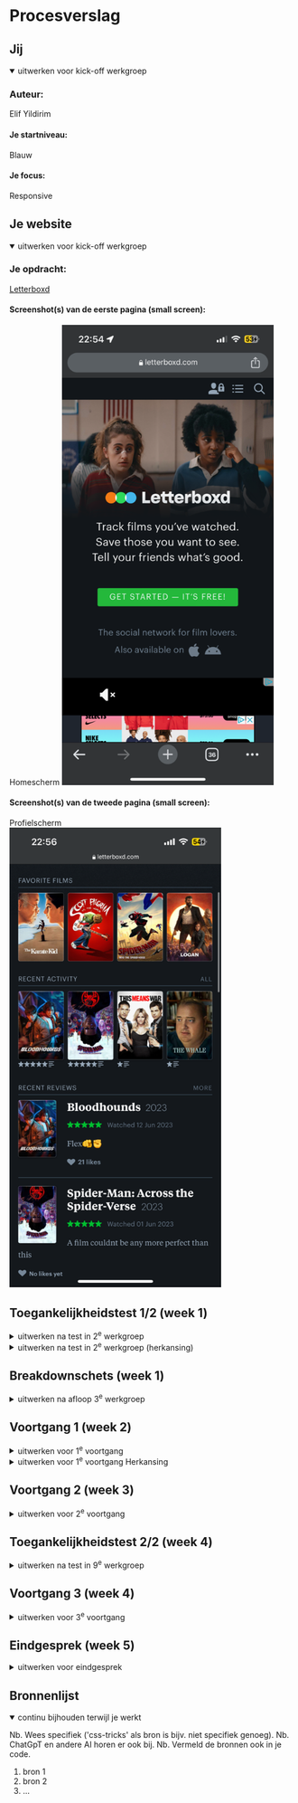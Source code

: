 # Procesverslag



## Jij

<details open>
  <summary>uitwerken voor kick-off werkgroep</summary>

  ### Auteur:
  Elif Yildirim

  #### Je startniveau:
  Blauw

  #### Je focus:
  Responsive
 
</details>





## Je website

<details open>
  <summary>uitwerken voor kick-off werkgroep</summary>

  ### Je opdracht:
  <a href="  https://letterboxd.com/">Letterboxd</a>

  #### Screenshot(s) van de eerste pagina (small screen): 
  Homescherm
  <img src="/images/homescherm.jpg" width="375px" alt="Homescherm">

  #### Screenshot(s) van de tweede pagina (small screen):
  Profielscherm  
  <img src="/images/profielscherm.jpg" width="375px" alt="Profielscherm">
 
</details>



## Toegankelijkheidstest 1/2 (week 1)

<details>
  <summary>uitwerken na test in 2<sup>e</sup> werkgroep</summary>

  ### Bevindingen
  Lijst met je bevindingen die in de test naar voren kwamen:
Screenreader:
- Bij mijn laptop was het in eerste instantie moeilijk om de screenreader te activeren
- Toen ik het activeerde las de screenreader maar 1 zin (de titel) voor
- Als de gebruiksaanwijzingen van de screenreader niet in de powerpoint zouden staan, zou ik niet geweten hebben hoe het nou precies werkt
- Ik had liever gewilt dat de screenreader meteen alles 1 voor 1 voor leest, ipv dat ik bij elke vak eerst op caps lock (scan) moet klikken en dan op H (next heading)
- Je went wel heel snel aan de wijze waarop je de screenreader gebruikt, de toetsen etc
- Het is heel fijn dat je de stem van de reader ook kan wijzigen en zelfs uit veel verschillende soorten stemmen kan kiezen
- De originele stem van de screenreader is best monotoon en emotieloos, dit maakt het iet minder aantrekkelijk om dit te gebruiken

Toegankelijkheidstest:
- Het typen met twee vingers die vastgebonden aan elkaar zijn klinkt moeilijk, maar dat vond ik niet persee. Hoewel ik gewend ben aan typen met alle 5 mijn vingers, vond ik het niet lastig om mijn gewoonte te switchen naar typen met 1 vinger per hand, want dit doen we ook allemaal op de telefoon! Ik merkte wel dat ik veel langer erover deed om de meest korte woorden en zinnen te typen, wat niet chill is als je haast hebt of iets heel langs moet typen.
- Daarnaast heb ik mijn zenuwstelsel laten scchrikken door middel van electrucerende schokken. Ik heb een paar verschillende standen, van milt naar ernstig, uitgeprobeerd en ik kwam erachter dat ik er toch iets beter tegen kon dan ik had verwacht. Ik zag hoe mijn andere klasgenoten het ervaarde en vond dat het er best eng uitzag waardoor ik het heel spannend vond. Door die hoge verwachtingen heb ik het apparaat toch iets minder heftig ervaart (denk ik). Tijdens het uittesten ben ik erachter gekomen dat het bijna onmogelijk is om dingen op je telefoon te doen als je hand/arm/lichaam zo erg trilt. Als je je arm aanspant, heb je iets meer controle over wat je doet, maar je arm raakt hierdoor snel moe waardoor het eigenlijk toch niet helpt. Ik kon tijdens het typen bijna helemaal niet typen en mijn apps openen door erop te klikken, er ging elke keer tijdens het proberen iets mis. 

</details>

<details>
  <summary>uitwerken na test in 2<sup>e</sup> werkgroep (herkansing)</summary>

  ### Bevindingen Herkansing
  Lijst met je bevindingen die in de test naar voren kwamen:
Screenreader:
- Ik wist niet hoe de screenreader aan ging, dus heb ik het op Google gezocht. Windows Key + CTRL en ENTER.
- Drukkend op die toetsen, ging de screenreader aan op de Letterboxd website. Het eerste wat de screenreader zei was "Letterbox Social Film Discovery" wat best random is in mijn ogen.
- Daarna drukte ik op Tab om naar de volgende elementen te gaan. Het las op de home pagina alles behalve de grote titel in het midden van het scherm (wat een best belangrijk tekstje is). 

Toegankelijkheidstest:
- Het typen met twee vingers die vastgebonden aan elkaar zijn klinkt moeilijk, maar dat vond ik niet persee. Hoewel ik gewend ben aan typen met alle 5 mijn vingers, vond ik het niet lastig om mijn gewoonte te switchen naar typen met 1 vinger per hand, want dit doen we ook allemaal op de telefoon! Ik merkte wel dat ik veel langer erover deed om de meest korte woorden en zinnen te typen, wat niet chill is als je haast hebt of iets heel lang moet typen.
- Daarnaast heb ik mijn zenuwstelsel laten schrikken door middel van electrucerende schokken. Ik heb een paar verschillende standen, van milt naar ernstig, uitgeprobeerd. Als ik deze ervaring vergelijk met vorig jaar was het deze keer, voelde ik het deze keer heel erg. Ook heb ik de spasme instelling geprobeerd en dat was voor mijn gevoel best pijnlijk. Ik zou hier zeker niet mee kunnen typen of internetten. Ik had helemaal geen controle over mijn hand en toen ik die controle probeerde te pakken deed mijn arm en hand nog meer pijn. Tijdens het uittesten ben ik er ook achter gekomen dat het bijna onmogelijk is om dingen op je telefoon te doen als je hand/arm/lichaam zo erg trilt.
- De brillen met een "beperking" op de glazen deden niet persee iets voor me. Ik kon er makkelijk doorheen kijken - het veranderde niet veel. 

</details>



## Breakdownschets (week 1)

<details>
  <summary>uitwerken na afloop 3<sup>e</sup> werkgroep</summary>

  ### de hele pagina: 
  <img src="readme-images/dummy-plaatje.jpg" width="375px" alt="breakdown van de hele pagina">

  ### dynamisch deel (bijv menu): 
  <img src="readme-images/dummy-plaatje.jpg" width="375px" alt="breakdown van een dynamisch deel">

  ### wellicht nog een dynamisch deel (bijv filter): 
  <img src="readme-images/dummy-plaatje.jpg" width="375px" alt="breakdown van nog een dynamisch deel">

</details>





## Voortgang 1 (week 2)

<details>
  <summary>uitwerken voor 1<sup>e</sup> voortgang</summary>

  ### Stand van zaken
  hier dit ging goed & dit was lastig (neem ook screenshots op van delen van je website en code)



  ### Verslag van meeting
  hier na afloop snel de uitkomsten van de meeting vastleggen

  - Geef classes aan de sections, zodat je ze iets beter aan kan spreken. Ik had de eerst sections aangesproken d.m.v. nth-child.
  - Ik had bij mijn list items de a tagg gebruikt. Als feedback kreeg ik te horen dat ik een href elementen er ook bij moet zetten zodat het een echte a element is. Zo is het klikbaar en semantisch correct.
  - Ik kreeg te horen dat ik bij elke sections een titel moet hebben.
  - Ik had eerst een section met een h2 element en een p element. Ik kreeg te horen dat ik die twee elementen bij de vorige section neer kan zetten zodat mijn html iets compacter eruit ziet.
  - Ook heb ik gevraagd hoe ik een gradient op een img moet zetten. 

</details>

<details>
  <summary>uitwerken voor 1<sup>e</sup> voortgang Herkansing </summary>

  ### Vooraf
  <!-- Notes
- 1H per pagina -> op deze is "Letterboxd" een H1
- de H3 moeten all caps
- feedback die ik gekregen heb op 16-11 van de studentassistenten:
    De class hier(header-nav) moet weg; geen classes gebruiken, je roept dit op in de css met header-nav-i-type
    Ik had een een figure - img en dan een span voor de achtergrond maar kreeg feedback: Nu beter een after en later in css die gradient in zetten-makkelijker en correcter. Span mag weg. de hele img mag weg want dat spreek je later in css. 
	Alleen de nav bovenste balk is de header en de rest is de hero-section.
	Had vorig jaar (bij de eerste section) <img a href= etc etc.> Kreeg feedback met dat de img tagg weg kan, omdat ik al een a heb -> semantisch correcter - a href met een hashtagg omdat die dan nergens heen gaat.
	Ik had bij een paar sections eerst een h3, maar kreeg feedback met dat die altijd eerst met een h2 moeten beginnen en daarna een h3.
    Popular reviews een h2, titel een h3, jaar ook een h3. atjes van gebruikersnaam en ster. tekst is een p en de likes een knop. minimaal 2 list items
    Bij de section "recent stories"; h2 de titel van de list item. naam daarboven is een h3, daarna p.
-->


  ### Verslag van meeting
  hier na afloop snel de uitkomsten van de meeting vastleggen

  - Blabla

</details>





## Voortgang 2 (week 3)

<details>
  <summary>uitwerken voor 2<sup>e</sup> voortgang</summary>

  ### Stand van zaken
  hier dit ging goed & dit was lastig (neem ook screenshots op van delen van je website en code)


  ### Verslag van meeting
  hier na afloop snel de uitkomsten van de meeting vastleggen

  - Ik kreeg te horen dat ik een aria-label op mijn button moest zetten zodat de screenreader dit ook kan lezen
  - Bij mijn eerste section heb ik een ul -> li -> img en in die img een a tagg. Er werd verteld dat ik de img tagg weg kan laten, omdat ik al een a element heb. Zo is het semantisch correcter.
  - Bij mijn section genaamd popularreviews heb ik sections met een h4, h3, a, en een p. Er werd verteld dat ik alleen voor de titel een heading moet gebruiken en voor de rest van de elementen een p, omdat dit het toegankelijkheid verbeterd
- Ik kreeg te horen dat het beter zou zijn als ik custom properties gebruik. Vooral voor mijn kleuren.
- Ook kreeg ik als feedback om comments te zetten bij elke css alinea, zodat anderen mijn code sneller kunnen snappen
- Ook werd er verteld dat ik active, hover en focus states moet hebben bij al mijn knoppen.

</details>





## Toegankelijkheidstest 2/2 (week 4)

<details>
  <summary>uitwerken na test in 9<sup>e</sup> werkgroep</summary>

  ### Bevindingen
  Lijst met je bevindingen die in de test naar voren kwamen (geef ook aan wat er verbeterd is):

</details>





## Voortgang 3 (week 4)

<details>
  <summary>uitwerken voor 3<sup>e</sup> voortgang</summary>

  ### Stand van zaken
  hier dit ging goed & dit was lastig (neem ook screenshots op van delen van je website en code)



  ### Agenda voor meeting
  samen met je groepje opstellen

  | student 1      | student 2          | student 3    | student 4        |
  | ---            | ---                | ---          | ---              |
  | dit bespreken  | en dit             | en ik dit    | en dan ik dat    |
  | en dat ook nog | dit als er tijd is | nog een punt | dit wil ik zeker |
  | ...            | ...                | ...          | ...              |


  ### Verslag van meeting
  hier na afloop snel de uitkomsten van de meeting vastleggen

  - punt 1
  - punt 2
  - nog een punt
  - ...

</details>





## Eindgesprek (week 5)

<details>
  <summary>uitwerken voor eindgesprek</summary>

  ### Je uitkomst - karakteristiek screenshots:
  <img src="readme-images/dummy-plaatje.jpg" width="375px" alt="uitomst opdracht 1">


  ### Dit ging goed/Heb ik geleerd: 
  Korte omschrijving met plaatjes

  <img src="readme-images/dummy-plaatje.jpg" width="375px" alt="top">


  ### Dit was lastig/Is niet gelukt:
  Korte omschrijving met plaatjes

  <img src="readme-images/dummy-plaatje.jpg" width="375px" alt="bummer">
</details>





## Bronnenlijst

<details open>
  <summary>continu bijhouden terwijl je werkt</summary>

  Nb. Wees specifiek ('css-tricks' als bron is bijv. niet specifiek genoeg). 
  Nb. ChatGpT en andere AI horen er ook bij.
  Nb. Vermeld de bronnen ook in je code.

  1. bron 1
  2. bron 2
  3. ...

</details>
